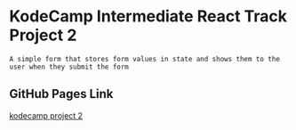 # KodeCamp Intermediate React Track Project 2
    A simple form that stores form values in state and shows them to the user when they submit the form

## GitHub Pages Link
[kodecamp project 2](https://danugbeye.github.io/kodecamp-project-2/)
